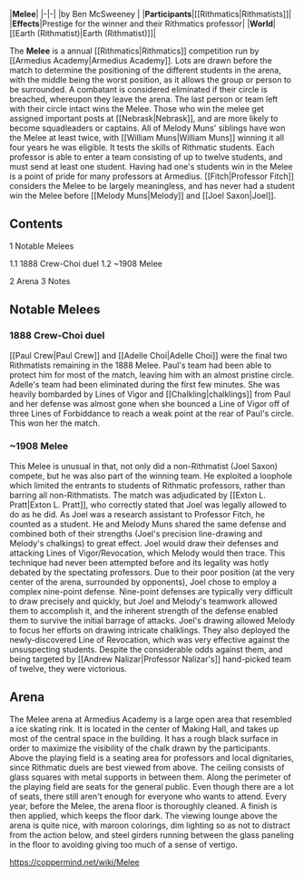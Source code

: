 |**Melee**|
|-|-|
|by  Ben McSweeney |
|**Participants**|[[Rithmatics\|Rithmatists]]|
|**Effects**|Prestige for the winner and their Rithmatics professor|
|**World**|[[Earth (Rithmatist)\|Earth (Rithmatist)]]|

The **Melee** is a annual [[Rithmatics\|Rithmatics]] competition run by [[Armedius Academy\|Armedius Academy]].
Lots are drawn before the match to determine the positioning of the different students in the arena, with the middle being the worst position, as it allows the group or person to be surrounded. A combatant is considered eliminated if their circle is breached, whereupon they leave the arena. The last person or team left with their circle intact wins the Melee.
Those who win the melee get assigned important posts at [[Nebrask\|Nebrask]], and are more likely to become squadleaders or captains. All of Melody Muns' siblings have won the Melee at least twice, with [[William Muns\|William Muns]] winning it all four years he was eligible.
It tests the skills of Rithmatic students. Each professor is able to enter a team consisting of up to twelve students, and must send at least one student. Having had one's students win in the Melee is a point of pride for many professors at Armedius. [[Fitch\|Professor Fitch]] considers the Melee to be largely meaningless, and has never had a student win the Melee before [[Melody Muns\|Melody]] and [[Joel Saxon\|Joel]].

## Contents

1 Notable Melees

1.1 1888 Crew-Choi duel
1.2 ~1908 Melee


2 Arena
3 Notes


## Notable Melees
### 1888 Crew-Choi duel
[[Paul Crew\|Paul Crew]] and [[Adelle Choi\|Adelle Choi]] were the final two Rithmatists remaining in the 1888 Melee. Paul's team had been able to protect him for most of the match, leaving him with an almost pristine circle. Adelle's team had been eliminated during the first few minutes. She was heavily bombarded by Lines of Vigor and [[Chalkling\|chalklings]] from Paul and her defense was almost gone when she bounced a Line of Vigor off of three Lines of Forbiddance to reach a weak point at the rear of Paul's circle. This won her the match.

### ~1908 Melee
This Melee is unusual in that, not only did a non-Rithmatist (Joel Saxon) compete, but he was also part of the winning team. He exploited a loophole which limited the entrants to students of Rithmatic professors, rather than barring all non-Rithmatists. The match was adjudicated by [[Exton L. Pratt\|Exton L. Pratt]], who correctly stated that Joel was legally allowed to do as he did. As Joel was a research assistant to Professor Fitch, he counted as a student. He and Melody Muns shared the same defense and combined both of their strengths (Joel's precision line-drawing and Melody's chalkings) to great effect. Joel would draw their defenses and attacking Lines of Vigor/Revocation, which Melody would then trace. This technique had never been attempted before and its legality was hotly debated by the spectating professors. Due to their poor position (at the very center of the arena, surrounded by opponents), Joel chose to employ a complex nine-point defense. Nine-point defenses are typically very difficult to draw precisely and quickly, but Joel and Melody's teamwork allowed them to accomplish it, and the inherent strength of the defense enabled them to survive the initial barrage of attacks. Joel's drawing allowed Melody to focus her efforts on drawing intricate chalklings. They also deployed the newly-discovered Line of Revocation, which was very effective against the unsuspecting students. Despite the considerable odds against them, and being targeted by [[Andrew Nalizar\|Professor Nalizar's]] hand-picked team of twelve, they were victorious.

## Arena
The Melee arena at Armedius Academy is a large open area that resembled a ice skating rink. It is located in the center of Making Hall, and takes up most of the central space in the building. It has a rough black surface in order to maximize the visibility of the chalk drawn by the participants. Above the playing field is a seating area for professors and local dignitaries, since Rithmatic duels are best viewed from above. The ceiling consists of glass squares with metal supports in between them. Along the perimeter of the playing field are seats for the general public. Even though there are a lot of seats, there still aren't enough for everyone who wants to attend. Every year, before the Melee, the arena floor is thoroughly cleaned. A finish is then applied, which keeps the floor dark.
The viewing lounge above the arena is quite nice, with maroon colorings, dim lighting so as not to distract from the action below, and steel girders running between the glass paneling in the floor to avoiding giving too much of a sense of vertigo.



https://coppermind.net/wiki/Melee